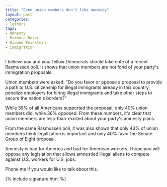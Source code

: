 ```yaml
---
title: "Even union members don't like amnesty"
layout: post
categories:
- letters
tags:
- amnesty
- Barbara Boxer
- Dianne Feinstein
- immigration
---
```


I believe you and your fellow Democrats should take note of a recent Rasmussen poll. It shows that union members are not fond of your party's immigration proposals.

Union members were asked: "Do you favor or oppose a proposal to provide a path to U.S. citizenship for illegal immigrants already in this country, penalize employers for hiring illegal immigrants and take other steps to secure the nation's borders?"

While 59% of all Americans supported the proposal, only 40% union members did, while 36% opposed. From these numbers, it's clear that union members are less-than-excited about your party's amnesty plans.

From the same Rasmussen poll, it was also shown that only 43% of union members think legalization is important and only 40% favor the Senate Group of Eight proposal.

Amnesty is bad for America and bad for American workers. I hope you will oppose any legislation that allows amnestied illegal aliens to compete against U.S. workers for U.S. jobs.

Phone me if you would like to talk about this.

{% include signature.html %}
